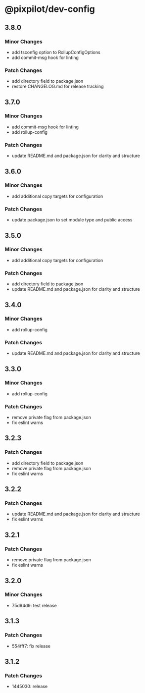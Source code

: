 # @pixpilot/dev-config

## 3.8.0

### Minor Changes

- add tsconfig option to RollupConfigOptions
- add commit-msg hook for linting

### Patch Changes

- add directory field to package.json
- restore CHANGELOG.md for release tracking

## 3.7.0

### Minor Changes

- add commit-msg hook for linting
- add rollup-config

### Patch Changes

- update README.md and package.json for clarity and structure

## 3.6.0

### Minor Changes

- add additional copy targets for configuration

### Patch Changes

- update package.json to set module type and public access

## 3.5.0

### Minor Changes

- add additional copy targets for configuration

### Patch Changes

- add directory field to package.json
- update README.md and package.json for clarity and structure

## 3.4.0

### Minor Changes

- add rollup-config

### Patch Changes

- update README.md and package.json for clarity and structure

## 3.3.0

### Minor Changes

- add rollup-config

### Patch Changes

- remove private flag from package.json
- fix eslint warns

## 3.2.3

### Patch Changes

- add directory field to package.json
- remove private flag from package.json
- fix eslint warns

## 3.2.2

### Patch Changes

- update README.md and package.json for clarity and structure
- fix eslint warns

## 3.2.1

### Patch Changes

- remove private flag from package.json
- fix eslint warns

## 3.2.0

### Minor Changes

- 75d94d9: test release

## 3.1.3

### Patch Changes

- 554fff7: fix release

## 3.1.2

### Patch Changes

- 1445030: release
